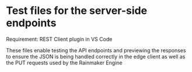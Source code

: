 # Test files for the server-side endpoints
Requirement: REST Client plugin in VS Code

These files enable testing the API endpoints and previewing the responses to ensure the JSON is being handled correctly in the edge client as well as the PUT requests used by the Rainmaker Engine